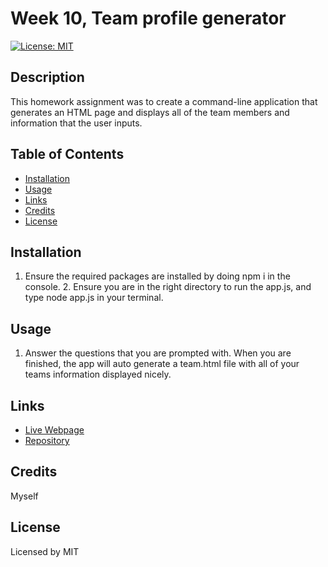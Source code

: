 # Week 10, Team profile generator

[![License: MIT](https://img.shields.io/badge/License-MIT-yellow.svg)](https://opensource.org/licenses/MIT)

## Description

This homework assignment was to create a command-line application that generates an HTML page and displays all of the team members and information that the user inputs.

## Table of Contents

- [Installation](#installation)
- [Usage](#usage)
- [Links](#links)
- [Credits](#credits)
- [License](#license)

## Installation

1. Ensure the required packages are installed by doing npm i in the console. 2. Ensure you are in the right directory to run the app.js, and type node app.js in your terminal.

## Usage

1. Answer the questions that you are prompted with. When you are finished, the app will auto generate a team.html file with all of your teams information displayed nicely.

## Links

- [Live Webpage](https://drive.google.com/file/d/1fTLDwRokQiOXDNx1oOI3icQG_3A78Qai/view)
- [Repository](https://github.com/mli2950/Homework-10)

## Credits

Myself

## License

Licensed by MIT
